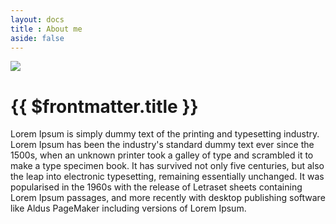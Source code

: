 ```yaml
---
layout: docs
title : About me
aside: false
---
```


<img src="https://picsum.photos/1024/869?random=5" class = "post-cover">

# {{ $frontmatter.title }}


Lorem Ipsum is simply dummy text of the printing and typesetting industry. Lorem Ipsum has been the industry's standard dummy text ever since the 1500s, when an unknown printer took a galley of type and scrambled it to make a type specimen book. It has survived not only five centuries, but also the leap into electronic typesetting, remaining essentially unchanged. It was popularised in the 1960s with the release of Letraset sheets containing Lorem Ipsum passages, and more recently with desktop publishing software like Aldus PageMaker including versions of Lorem Ipsum.